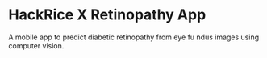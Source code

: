 # HackRice X Retinopathy App

A mobile app to predict diabetic retinopathy from eye fu ndus images using computer vision.
